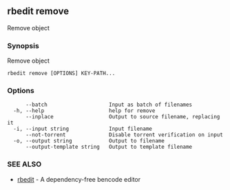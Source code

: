 ## rbedit remove

Remove object

### Synopsis


Remove object

```
rbedit remove [OPTIONS] KEY-PATH...
```

### Options

```
      --batch                    Input as batch of filenames
  -h, --help                     help for remove
      --inplace                  Output to source filename, replacing it
  -i, --input string             Input filename
      --not-torrent              Disable torrent verification on input
  -o, --output string            Output to filename
      --output-template string   Output to template filename
```

### SEE ALSO

* [rbedit](rbedit.md)	 - A dependency-free bencode editor

